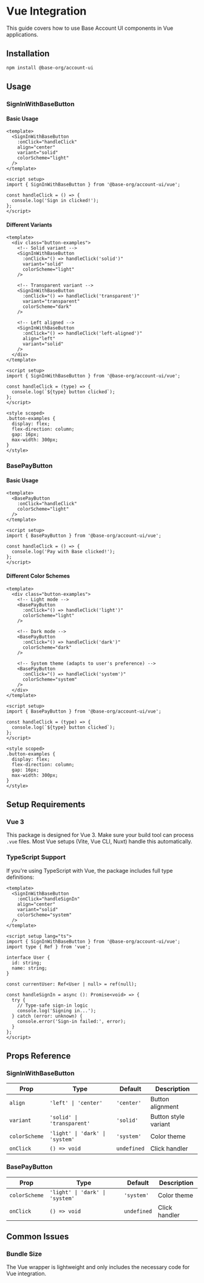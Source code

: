 # Vue Integration

This guide covers how to use Base Account UI components in Vue applications.

## Installation

```bash
npm install @base-org/account-ui
```

## Usage

### SignInWithBaseButton

#### Basic Usage

```vue
<template>
  <SignInWithBaseButton 
    :onClick="handleClick"
    align="center"
    variant="solid"
    colorScheme="light"
  />
</template>

<script setup>
import { SignInWithBaseButton } from '@base-org/account-ui/vue';

const handleClick = () => {
  console.log('Sign in clicked!');
};
</script>
```

#### Different Variants

```vue
<template>
  <div class="button-examples">
    <!-- Solid variant -->
    <SignInWithBaseButton 
      :onClick="() => handleClick('solid')"
      variant="solid"
      colorScheme="light"
    />
    
    <!-- Transparent variant -->
    <SignInWithBaseButton 
      :onClick="() => handleClick('transparent')"
      variant="transparent"
      colorScheme="dark"
    />
    
    <!-- Left aligned -->
    <SignInWithBaseButton 
      :onClick="() => handleClick('left-aligned')"
      align="left"
      variant="solid"
    />
  </div>
</template>

<script setup>
import { SignInWithBaseButton } from '@base-org/account-ui/vue';

const handleClick = (type) => {
  console.log(`${type} button clicked`);
};
</script>

<style scoped>
.button-examples {
  display: flex;
  flex-direction: column;
  gap: 16px;
  max-width: 300px;
}
</style>
```

### BasePayButton

#### Basic Usage

```vue
<template>
  <BasePayButton 
    :onClick="handleClick"
    colorScheme="light"
  />
</template>

<script setup>
import { BasePayButton } from '@base-org/account-ui/vue';

const handleClick = () => {
  console.log('Pay with Base clicked!');
};
</script>
```

#### Different Color Schemes

```vue
<template>
  <div class="button-examples">
    <!-- Light mode -->
    <BasePayButton 
      :onClick="() => handleClick('light')"
      colorScheme="light"
    />
    
    <!-- Dark mode -->
    <BasePayButton 
      :onClick="() => handleClick('dark')"
      colorScheme="dark"
    />
    
    <!-- System theme (adapts to user's preference) -->
    <BasePayButton 
      :onClick="() => handleClick('system')"
      colorScheme="system"
    />
  </div>
</template>

<script setup>
import { BasePayButton } from '@base-org/account-ui/vue';

const handleClick = (type) => {
  console.log(`${type} button clicked`);
};
</script>

<style scoped>
.button-examples {
  display: flex;
  flex-direction: column;
  gap: 16px;
  max-width: 300px;
}
</style>
```

## Setup Requirements

### Vue 3

This package is designed for Vue 3. Make sure your build tool can process `.vue` files. Most Vue setups (Vite, Vue CLI, Nuxt) handle this automatically.

### TypeScript Support

If you're using TypeScript with Vue, the package includes full type definitions:

```vue
<template>
  <SignInWithBaseButton 
    :onClick="handleSignIn"
    align="center"
    variant="solid"
    colorScheme="system"
  />
</template>

<script setup lang="ts">
import { SignInWithBaseButton } from '@base-org/account-ui/vue';
import type { Ref } from 'vue';

interface User {
  id: string;
  name: string;
}

const currentUser: Ref<User | null> = ref(null);

const handleSignIn = async (): Promise<void> => {
  try {
    // Type-safe sign-in logic
    console.log('Signing in...');
  } catch (error: unknown) {
    console.error('Sign-in failed:', error);
  }
};
</script>
```

## Props Reference

### SignInWithBaseButton

| Prop | Type | Default | Description |
|------|------|---------|-------------|
| `align` | `'left' \| 'center'` | `'center'` | Button alignment |
| `variant` | `'solid' \| 'transparent'` | `'solid'` | Button style variant |
| `colorScheme` | `'light' \| 'dark' \| 'system'` | `'system'` | Color theme |
| `onClick` | `() => void` | `undefined` | Click handler |

### BasePayButton

| Prop | Type | Default | Description |
|------|------|---------|-------------|
| `colorScheme` | `'light' \| 'dark' \| 'system'` | `'system'` | Color theme |
| `onClick` | `() => void` | `undefined` | Click handler |

## Common Issues

### Bundle Size

The Vue wrapper is lightweight and only includes the necessary code for Vue integration.
